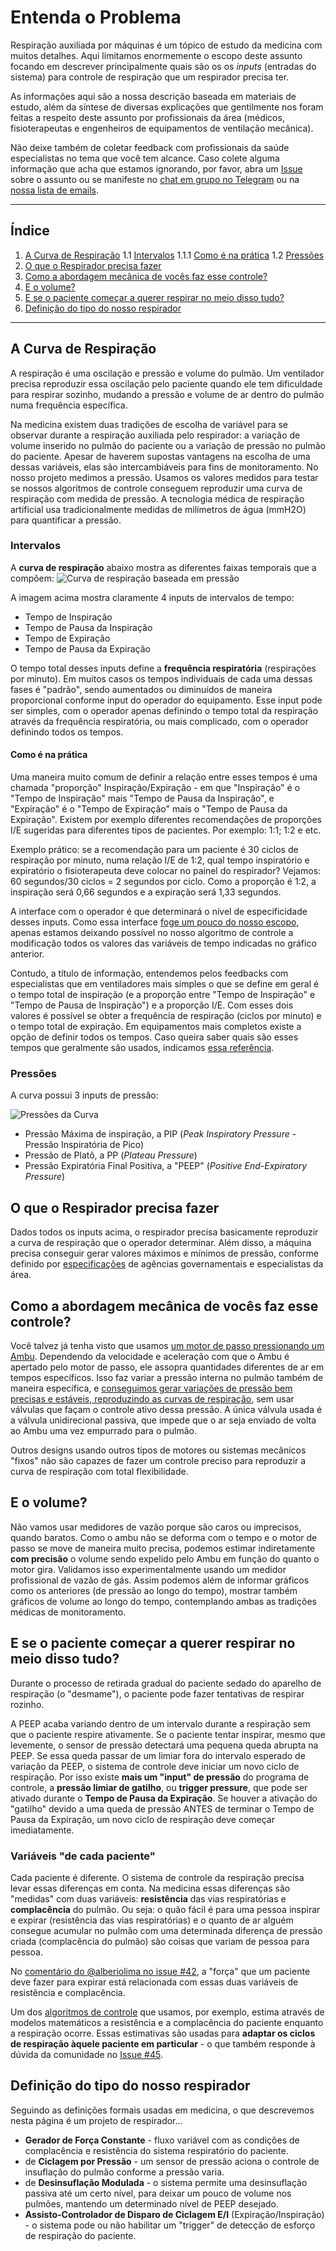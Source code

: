 # Entenda o Problema

Respiração auxiliada por máquinas é um tópico de estudo da medicina com muitos detalhes. Aqui limitamos enormemente o escopo deste assunto focando em descrever principalmente quais são os os *inputs* (entradas do sistema) para controle de respiração que um respirador precisa ter.

As informações aqui são a nossa descrição baseada em materiais de estudo, além da síntese de diversas explicações que gentilmente nos foram feitas a respeito deste assunto por profissionais da área (médicos, fisioterapeutas e engenheiros de equipamentos de ventilação mecânica).

Não deixe também de coletar feedback com profissionais da saúde especialistas no tema que você tem alcance. Caso colete alguma informação que acha que estamos ignorando, por favor, abra um [Issue](https://github.com/Inspire-Poli-USP/Inspire-OpenLung/issues) sobre o assunto ou se manifeste no [chat em grupo no Telegram](https://t.me/openlungpoliusp) ou na [nossa lista de emails](https://groups.google.com/forum/#!forum/inspireopenlung).

---
## Índice

  1. [A Curva de Respiração](#a-curva-de-respiração)
    1.1 [Intervalos](#intervalos)
      1.1.1 [Como é na prática](#como-e-na-pratica)
    1.2 [Pressões](#pressões)
  2. [O que o Respirador precisa fazer](#o-que-o-respirador-precisa-fazer)
  3. [Como a abordagem mecânica de vocês faz esse controle?](#como-a-abordagem-mecânica-de-vocês-faz-esse-controle)
  4. [E o volume?](#e-o-volume)
  5. [E se o paciente começar a querer respirar no meio disso tudo?](#e-se-o-paciente-começar-a-querer-respirar-no-meio-disso-tudo)
  6. [Definição do tipo do nosso respirador](#definição-do-tipo-do-nosso-respirador)
  
---

## A Curva de Respiração
A respiração é uma oscilação e pressão e volume do pulmão. Um ventilador precisa reproduzir essa oscilação pelo paciente quando ele tem dificuldade para respirar sozinho, mudando a pressão e volume de ar dentro do pulmão numa frequência específica.

Na medicina existem duas tradições de escolha de variável para se observar durante a respiração auxiliada pelo respirador: a variação de volume inserido no pulmão do paciente ou a variação de pressão no pulmão do paciente. Apesar de haverem supostas vantagens na escolha de uma dessas variáveis, elas são intercambiáveis para fins de monitoramento. No nosso projeto medimos a pressão. Usamos os valores medidos para testar se nossos algoritmos de controle conseguem reproduzir uma curva de respiração com medida de pressão. A tecnologia médica de respiração artificial usa tradicionalmente medidas de milímetros de água (mmH2O) para quantificar a pressão.

### Intervalos

A **curva de respiração** abaixo mostra as diferentes faixas temporais que a compõem:
![Curva de respiração baseada em pressão](https://github.com/Inspire-Poli-USP/Inspire-OpenLung/blob/master/images/Wiki/Wiki_Entenda_o_Problema_IMG1.jpeg)

A imagem acima mostra claramente 4 inputs de intervalos de tempo:
  * Tempo de Inspiração
  * Tempo de Pausa da Inspiração
  * Tempo de Expiração
  * Tempo de Pausa da Expiração
  
O tempo total desses inputs define a **frequência respiratória** (respirações por minuto). Em muitos casos os tempos individuais de cada uma dessas fases é "padrão", sendo aumentados ou diminuídos de maneira proporcional conforme input do operador do equipamento. Esse input pode ser simples, com o operador apenas definindo o tempo total da respiração através da frequência respiratória, ou mais complicado, com o operador definindo todos os tempos.

#### Como é na prática

Uma maneira muito comum de definir a relação entre esses tempos é uma chamada "proporção" Inspiração/Expiração - em que "Inspiração" é o "Tempo de Inspiração" mais "Tempo de Pausa da Inspiração", e "Expiração" é o "Tempo de Expiração" mais o "Tempo de Pausa da Expiração". Existem por exemplo diferentes recomendações de proporções I/E sugeridas para diferentes tipos de pacientes. Por exemplo: 1:1; 1:2 e etc. 

Exemplo prático: se a recomendação para um paciente é 30 ciclos de respiração por minuto, numa relação I/E de 1:2, qual tempo inspiratório e expiratório o fisioterapeuta deve colocar no painel do respirador? Vejamos: 60 segundos/30 ciclos = 2 segundos por ciclo. Como a proporção é 1:2, a inspiração será 0,66 segundos e a expiração será 1,33 segundos.

A interface com o operador é que determinará o nível de especificidade desses inputs. Como essa interface [foge um pouco do nosso escopo](https://github.com/Inspire-Poli-USP/Inspire-OpenLung#onde-queremos-chegar), apenas estamos deixando possível no nosso algoritmo de controle a modificação todos os valores das variáveis de tempo indicadas no gráfico anterior.

Contudo, a título de informação, entendemos pelos feedbacks com especialistas que em ventiladores mais simples o que se define em geral é o tempo total de inspiração (e a proporção entre "Tempo de Inspiração" e "Tempo de Pausa de Inspiração") e a proporção I/E. Com esses dois valores é possível se obter a frequência de respiração (ciclos por minuto) e o tempo total de expiração. Em equipamentos mais completos existe a opção de definir todos os tempos. Caso queira saber quais são esses tempos que geralmente são usados, indicamos [essa referência](https://accessmedicine.mhmedical.com/content.aspx?bookid=520&sectionid=41692246#57062937).

### Pressões

A curva possui 3 inputs de pressão:

![Pressões da Curva](https://github.com/Inspire-Poli-USP/Inspire-OpenLung/blob/master/images/Wiki/Wiki_Entenda_o_Problema_IMG2.png)

  * Pressão Máxima de inspiração, a PIP (*Peak Inspiratory Pressure* - Pressão Inspiratória de Pico)
  * Pressão de Platô, a PP (*Plateau Pressure*)
  * Pressão Expiratória Final Positiva, a "PEEP" (*Positive End-Expiratory Pressure*)

## O que o Respirador precisa fazer

  Dados todos os inputs acima, o respirador precisa basicamente reproduzir a curva de respiração que o operador determinar. Além disso, a máquina precisa conseguir gerar valores máximos e mínimos de pressão, conforme definido por [especificações](https://github.com/Inspire-Poli-USP/Inspire-OpenLung#principais-especifica%C3%A7%C3%B5es) de agências governamentais e especialistas da área.
  
## Como a abordagem mecânica de vocês faz esse controle?

  Você talvez já tenha visto que usamos [um motor de passo pressionando um Ambu](https://github.com/Inspire-Poli-USP/Inspire-OpenLung/blob/master/images/Version%205.jpg). Dependendo da velocidade e aceleração com que o Ambu é apertado pelo motor de passo, ele assopra quantidades diferentes de ar em tempos específicos. Isso faz variar a pressão interna no pulmão também de maneira específica, e [conseguimos gerar variações de pressão bem precisas e estáveis, reproduzindo as curvas de respiração](https://www.youtube.com/watch?v=nd0AW7TLXrk), sem usar válvulas que façam o controle ativo dessa pressão. A única válvula usada é a válvula unidirecional passiva, que impede que o ar seja enviado de volta ao Ambu uma vez empurrado para o pulmão. 
  
  Outros designs usando outros tipos de motores ou sistemas mecânicos "fixos" não são capazes de fazer um controle preciso para reproduzir a curva de respiração com total flexibilidade.
  
## E o volume?

  Não vamos usar medidores de vazão porque são caros ou imprecisos, quando baratos. Como o ambu não se deforma com o tempo e o motor de passo se move de maneira muito precisa, podemos estimar indiretamente **com precisão** o volume sendo expelido pelo Ambu em função do quanto o motor gira. Validamos isso experimentalmente usando um medidor profissional de vazão de gás.
  Assim podemos além de informar gráficos como os anteriores (de pressão ao longo do tempo), mostrar também gráficos de volume ao longo do tempo, contemplando ambas as tradições médicas de monitoramento.
  
## E se o paciente começar a querer respirar no meio disso tudo?

Durante o processo de retirada gradual do paciente sedado do aparelho de respiração (o "desmame"), o paciente pode fazer tentativas de respirar rozinho.

A PEEP acaba variando dentro de um intervalo durante a respiração sem que o paciente respire ativamente. Se o paciente tentar inspirar, mesmo que levemente, o sensor de pressão detectará uma pequena queda abrupta na PEEP. Se essa queda passar de um limiar fora do intervalo esperado de variação da PEEP, o sistema de controle deve iniciar um novo ciclo de respiração.
Por isso existe **mais um "input" de pressão** do programa de controle, a **pressão limiar de gatilho**, ou **trigger pressure**, que pode ser ativado durante o **Tempo de Pausa da Expiração**. Se houver a ativação do "gatilho" devido a uma queda de pressão ANTES de terminar o Tempo de Pausa da Expiração, um novo ciclo de respiração deve começar imediatamente.

### Variáveis "de cada paciente"

Cada paciente é diferente. O sistema de controle da respiração precisa levar essas diferenças em conta. Na medicina essas diferenças são "medidas" com duas variáveis: **resistência** das vias respiratórias e **complacência** do pulmão. Ou seja: o quão fácil é para uma pessoa inspirar e expirar (resistência das vias respiratórias) e o quanto de ar alguém consegue acumular no pulmão com uma determinada diferença de pressão criada (complacência do pulmão) são coisas que variam de pessoa para pessoa.

No [comentário do @alberiolima no issue #42](https://github.com/Inspire-Poli-USP/Inspire-OpenLung/issues/42#issuecomment-612409353), a "força" que um paciente deve fazer para expirar está relacionada com essas duas variáveis de resistẽncia e complacência.

Um dos [algoritmos de controle](https://github.com/Inspire-Poli-USP/Inspire-OpenLung/issues/26) que usamos, por exemplo, estima através de modelos matemáticos a resistência e a complacência do paciente enquanto a respiração ocorre. Essas estimativas são usadas para **adaptar os ciclos de respiração àquele paciente em particular** - o que também responde à dúvida da comunidade no [Issue #45](https://github.com/Inspire-Poli-USP/Inspire-OpenLung/issues/45#issue-599523947).

## Definição do tipo do nosso respirador

  Seguindo as definições formais usadas em medicina, o que descrevemos nesta página é um projeto de respirador...
  * **Gerador de Força Constante** - fluxo variável com as condições de complacência e resistência do sistema respiratório do paciente.
  * de **Ciclagem por Pressão** - um sensor de pressão aciona o controle de insuflação do pulmão conforme a pressão varia.
  * de **Desinsuflação Modulada** - o sistema permite uma desinsuflação passiva até um certo nível, para deixar um pouco de volume nos pulmões, mantendo um determinado nível de PEEP desejado.
  * **Assisto-Controlador de Disparo de Ciclagem E/I** (Expiração/Inspiração) - o sistema pode ou não habilitar um "trigger" de detecção de esforço de respiração do paciente.
